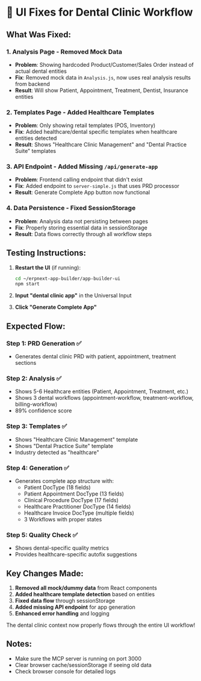# 🎉 UI Fixes for Dental Clinic Workflow

## What Was Fixed:

### 1. **Analysis Page** - Removed Mock Data
- **Problem**: Showing hardcoded Product/Customer/Sales Order instead of actual dental entities
- **Fix**: Removed mock data in `Analysis.js`, now uses real analysis results from backend
- **Result**: Will show Patient, Appointment, Treatment, Dentist, Insurance entities

### 2. **Templates Page** - Added Healthcare Templates
- **Problem**: Only showing retail templates (POS, Inventory)
- **Fix**: Added healthcare/dental specific templates when healthcare entities detected
- **Result**: Shows "Healthcare Clinic Management" and "Dental Practice Suite" templates

### 3. **API Endpoint** - Added Missing `/api/generate-app`
- **Problem**: Frontend calling endpoint that didn't exist
- **Fix**: Added endpoint to `server-simple.js` that uses PRD processor
- **Result**: Generate Complete App button now functional

### 4. **Data Persistence** - Fixed SessionStorage
- **Problem**: Analysis data not persisting between pages
- **Fix**: Properly storing essential data in sessionStorage
- **Result**: Data flows correctly through all workflow steps

## Testing Instructions:

1. **Restart the UI** (if running):
   ```bash
   cd ~/erpnext-app-builder/app-builder-ui
   npm start
   ```

2. **Input "dental clinic app"** in the Universal Input

3. **Click "Generate Complete App"**

## Expected Flow:

### Step 1: PRD Generation ✅
- Generates dental clinic PRD with patient, appointment, treatment sections

### Step 2: Analysis ✅
- Shows 5-6 Healthcare entities (Patient, Appointment, Treatment, etc.)
- Shows 3 dental workflows (appointment-workflow, treatment-workflow, billing-workflow)
- 89% confidence score

### Step 3: Templates ✅
- Shows "Healthcare Clinic Management" template
- Shows "Dental Practice Suite" template
- Industry detected as "healthcare"

### Step 4: Generation ✅
- Generates complete app structure with:
  - Patient DocType (18 fields)
  - Patient Appointment DocType (13 fields)
  - Clinical Procedure DocType (17 fields)
  - Healthcare Practitioner DocType (14 fields)
  - Healthcare Invoice DocType (multiple fields)
  - 3 Workflows with proper states

### Step 5: Quality Check ✅
- Shows dental-specific quality metrics
- Provides healthcare-specific autofix suggestions

## Key Changes Made:

1. **Removed all mock/dummy data** from React components
2. **Added healthcare template detection** based on entities
3. **Fixed data flow** through sessionStorage
4. **Added missing API endpoint** for app generation
5. **Enhanced error handling** and logging

The dental clinic context now properly flows through the entire UI workflow!

## Notes:
- Make sure the MCP server is running on port 3000
- Clear browser cache/sessionStorage if seeing old data
- Check browser console for detailed logs
